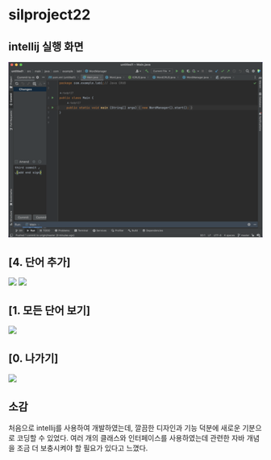 # silproject22
## intellij 실행 화면
<img src = "https://github.com/rladp127/silproject22/blob/master/screenshots/intellij%20%E1%84%89%E1%85%B5%E1%86%AF%E1%84%92%E1%85%A2%E1%86%BC%20%E1%84%92%E1%85%AA%E1%84%86%E1%85%A7%E1%86%AB.png?raw=true" width = 700>

## [4. 단어 추가]
<img src = "https://github.com/rladp127/silproject22/blob/master/screenshots/단어 추가_1.png?raw=true" width = 500>
<img src = "https://github.com/rladp127/silproject22/blob/master/screenshots/단어 추가_2.png?raw=true" width = 500>

## [1. 모든 단어 보기]
<img src = "https://github.com/rladp127/silproject22/blob/master/screenshots/모든 단어 보기.png?raw=true" width = 500>

## [0. 나가기]
<img src = "https://github.com/rladp127/silproject22/blob/master/screenshots/나가기.png?raw=true" width = 500>

## 소감
처음으로 intellij를 사용하여 개발하였는데, 깔끔한 디자인과 기능 덕분에 새로운 기분으로 코딩할 수 있었다. 여러 개의 클래스와 인터페이스를 사용하였는데 관련한 자바 개념을 조금 더 보충시켜야 할 필요가 있다고 느꼈다.
